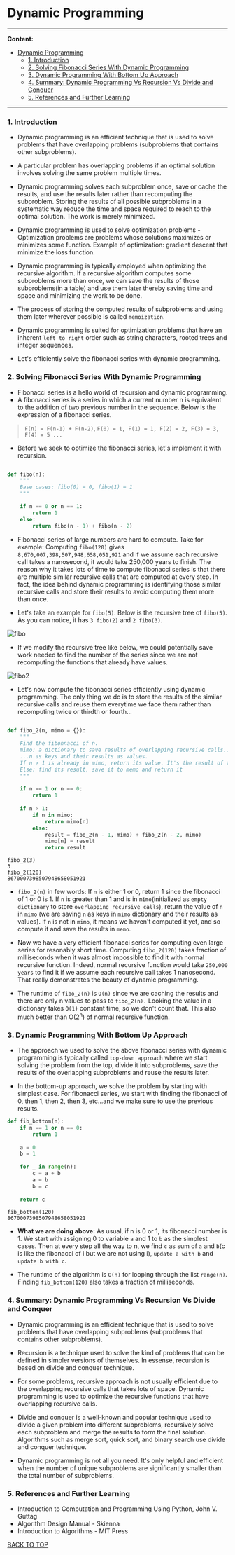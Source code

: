 # Dynamic Programming
<a name='0'></a>
**********
**Content:**
- [Dynamic Programming](#dynamic-programming)
    - [1. Introduction](#1-introduction)
    - [2. Solving Fibonacci Series With Dynamic Programming](#2-solving-fibonacci-series-with-dynamic-programming)
    - [3. Dynamic Programming With Bottom Up Approach](#3-dynamic-programming-with-bottom-up-approach)
    - [4. Summary: Dynamic Programming Vs Recursion Vs Divide and Conquer](#4-summary-dynamic-programming-vs-recursion-vs-divide-and-conquer)
    - [5. References and Further Learning](#5-references-and-further-learning)
************

<a name='1'></a>
### 1. Introduction

* Dynamic programming is an efficient technique that is used to solve problems that have overlapping problems (subproblems that contains other subproblems).

* A particular problem has overlapping problems if an optimal solution involves solving the same problem multiple times.

* Dynamic programming solves each subproblem once, save or cache the results, and use the results later rather than recomputing the subproblem. Storing the results of all possible subproblems in a systematic way reduce the time and space required to reach to the optimal solution. The work is merely minimized.

* Dynamic programming is used to solve optimization problems - Optimization problems are problems whose solutions maximizes or minimizes some function. Example of optimization: gradient descent that minimize the loss function.

* Dynamic programming is typically employed when optimizing the recursive algorithm. If a recursive algorithm computes some subproblems more than once, we can save the results of those subproblems(in a table) and use them later thereby saving time and space and minimizing the work to be done. 

* The process of storing the computed results of subproblems and using them later wherever possible is called `memoization`.

* Dynamic programming is suited for optimization problems that have an inherent `left to right` order such as string characters, rooted trees and integer sequences.

* Let's efficiently solve the fibonacci series with dynamic programming.

<a name='2'></a>
### 2. Solving Fibonacci Series With Dynamic Programming

* Fibonacci series is a hello world of recursion and dynamic programming. 
* A fibonacci series is a series in which a current number n is equivalent to the addition of two previous number in the sequence. Below is the expression of a fibonacci series.

>`F(n) = F(n-1) + F(n-2)`, 
`F(0) = 1, F(1) = 1, F(2) = 2, F(3) = 3, F(4) = 5 ...`

* Before we seek to optimize the fibonacci series, let's implement it with recursion.

```python

def fibo(n):
    """
    Base cases: fibo(0) = 0, fibo(1) = 1
    """

    if n == 0 or n == 1:
        return 1
    else:
        return fibo(n - 1) + fibo(n - 2)

```

* Fibonacci series of large numbers are hard to compute. Take for example: Computing `fibo(120)`  gives `8,670,007,398,507,948,658,051,921` and if we assume each recursive call takes a nanosecond, it would take 250,000 years to finish. The reason why it takes lots of time to compute fibonacci series is that there are multiple similar recursive calls that are computed at every step. In fact, the idea behind dynamic programming is identifying those similar recursive calls and store their results to avoid computing them more than once.

* Let's take an example for `fibo(5)`. Below is the recursive tree of `fibo(5)`. As you can notice, it has `3 fibo(2)` and `2 fibo(3)`.

![fibo](../images/fibo.jpg)

* If we modify the recursive tree like below, we could potentially save work needed to find the number of the series since we are not recomputing the functions that already have values.

![fibo2](../images/fibo-2.JPG)


* Let's now compute the fibonacci series efficiently using dynamic programming. The only thing we do is to store the results of the similar recursive calls and reuse them everytime we face them rather than recomputing twice or thirdth or fourth...

```python

def fibo_2(n, mimo = {}):
    """
    Find the fibonnacci of n.
    mimo: a dictionary to save results of overlapping recursive calls....
    ...n as keys and their results as values.
    If n > 1 is already in mimo, return its value. It's the result of the series
    Else: find its result, save it to memo and return it
    """
    
    if n == 1 or n == 0:
        return 1
    
    if n > 1:
        if n in mimo:
            return mimo[n]
        else:
            result = fibo_2(n - 1, mimo) + fibo_2(n - 2, mimo)
            mimo[n] = result
            return result
```

```
fibo_2(3)
3
fibo_2(120)
8670007398507948658051921
```
* `fibo_2(n)` in few words: If `n` is either 1 or 0, return 1 since the fibonacci of 1 or 0 is 1. If `n` is greater than 1 and is in `mimo`(initialized as `empty dictionary` to store `overlapping recursive calls`), return the value of `n` in `mimo` (we are saving `n` as keys in `mimo` dictionary and their results as values). If `n` is not in `mimo`, it means we haven't computed it yet, and so compute it and save the results in `memo`.

* Now we have a very efficient fibonacci series for computing even large series for resonably short time. Computing `fibo_2(120)` takes fraction of milliseconds when it was almost impossible to find it with normal recursive function. Indeed, normal recursive function would take `250,000 years` to find it if we assume each recursive call takes 1 nanosecond. That really demonstrates the beauty of dynamic programming.
  
* The runtime of `fibo_2(n)` is `O(n)` since we are caching the results and there are only n values to pass to `fibo_2(n).` Looking the value in a dictionary takes `O(1)` constant time, so we don't count that. This also much better than O(2<sup>n</sup>) of normal recursive function.

<a name='3'></a>
### 3. Dynamic Programming With Bottom Up Approach

* The approach we used to solve the above fibonacci series with dynamic programming is typically called `top-down approach` where we start solving the problem from the top, divide it into subproblems, save the results of the overlapping subproblems and reuse the results later.
  
* In the bottom-up approach, we solve the problem by starting with simplest case. For fibonacci series, we start with finding the fibonacci of 0, then 1, then 2, then 3, etc...and we make sure to use the previous results.

```python
def fib_bottom(n):
    if n == 1 or n == 0:
        return 1
    
    a = 0
    b = 1
    
    for _ in range(n):
        c = a + b
        a = b
        b = c
        
    return c
```
```
fib_bottom(120)
8670007398507948658051921
```

* **What we are doing above:** As usual, if n is 0 or 1, its fibonacci number is 1. We start with assigning 0 to variable `a` and 1 to `b` as the simplest cases. Then at every step all the way to n, we find `c` as sum of `a` and `b`(c is like the fibonacci of i but we are not using i), `update a with b` and `update b with c`. 

* The runtime of the algorithm is `O(n)` for looping through the list `range(n)`. Finding `fib_bottom(120)` also takes a fraction of milliseconds.

<a name='4'></a>
### 4. Summary: Dynamic Programming Vs Recursion Vs Divide and Conquer

* Dynamic programming is an efficient technique that is used to solve problems that have overlapping subproblems (subproblems that contains other subproblems).

* Recursion is a technique used to solve the kind of problems that can be defined in simpler versions of themselves. In essense, recursion is based on divide and conquer technique.

* For some problems, recursive approach is not usually efficient due to the overlapping recursive calls that takes lots of space. Dynamic programming is used to optimize the recursive functions that have overlapping recursive calls.
  
* Divide and conquer is a well-known and popular technique used to divide a given problem into different subproblems, recursively solve each subproblem and merge the results to form the final solution. Algorithms such as merge sort, quick sort, and binary search use divide and conquer technique.

* Dynamic programming is not all you need. It's only helpful and efficient when the number of unique subproblems are significantly smaller than the total number of subproblems. 

<a name='5'></a>
### 5. References and Further Learning

* Introduction to Computation and Programming Using Python, John V. Guttag
* Algorithm Design Manual - Skienna
* Introduction to Algorithms - MIT Press


[BACK TO TOP](#0)